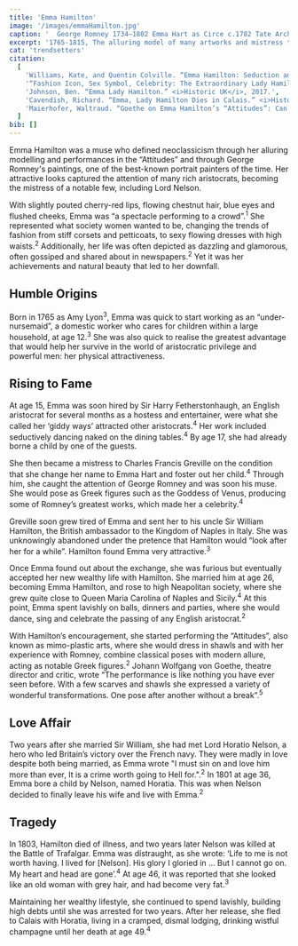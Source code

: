 ```yaml
---
title: 'Emma Hamilton'
image: '/images/emmaHamilton.jpg'
caption: '	George Romney 1734–1802 Emma Hart as Circe c.1782 Tate Archive, Photo © Tate C-BY-NC-ND 3.0 (Unported)'
excerpt: '1765-1815, The alluring model of many artworks and mistress to Lord Nelson'
cat: 'trendsetters'
citation:
  [
    'Williams, Kate, and Quentin Colville. “Emma Hamilton: Seduction and Celebrity.” <i>CentAUR: Central Archive at the University of Reading</i>, 3 Nov. 2016, p. 288.',
    '“Fashion Icon, Sex Symbol, Celebrity: The Extraordinary Lady Hamilton.” <i>The Week</i>, no. 1103, 10 Dec. 2016, pp. 58–59. <i>ProQuest</i>.',
    'Johnson, Ben. “Emma Lady Hamilton.” <i>Historic UK</i>, 2017.',
    'Cavendish, Richard. “Emma, Lady Hamilton Dies in Calais.” <i>History Today</i>, vol. 65, no. 1, 1 Jan. 2015.',
    'Maierhofer, Waltraud. “Goethe on Emma Hamilton’s “Attitudes”: Can Classicist Art Be Fun?” <i>Goethe Yearbook</i>, vol. 9, no. 1, 2021, pp. 222–252.',
  ]
bib: []
---
```


<!-- @format -->

Emma Hamilton was a muse who defined neoclassicism through her alluring modelling and performances in the “Attitudes” and through George Romney's paintings, one of the best-known portrait painters of the time. Her attractive looks captured the attention of many rich aristocrats, becoming the mistress of a notable few, including Lord Nelson.

With slightly pouted cherry-red lips, flowing chestnut hair, blue eyes and flushed cheeks, Emma was “a spectacle performing to a crowd”.<sup>1</sup> She represented what society women wanted to be, changing the trends of fashion from stiff corsets and petticoats, to sexy flowing dresses with high waists.<sup>2</sup> Additionally, her life was often depicted as dazzling and glamorous, often gossiped and shared about in newspapers.<sup>2</sup> Yet it was her achievements and natural beauty that led to her downfall.

## Humble Origins

Born in 1765 as Amy Lyon<sup>3</sup>, Emma was quick to start working as an “under-nursemaid”, a domestic worker who cares for children within a large household, at age 12.<sup>3</sup> She was also quick to realise the greatest advantage that would help her survive in the world of aristocratic privilege and powerful men: her physical attractiveness.

## Rising to Fame

At age 15, Emma was soon hired by Sir Harry Fetherstonhaugh, an English aristocrat for several months as a hostess and entertainer, were what she called her ‘giddy ways’ attracted other aristocrats.<sup>4</sup> Her work included seductively dancing naked on the dining tables.<sup>4</sup> By age 17, she had already borne a child by one of the guests.

She then became a mistress to Charles Francis Greville on the condition that she change her name to Emma Hart and foster out her child.<sup>4</sup> Through him, she caught the attention of George Romney and was soon his muse. She would pose as Greek figures such as the Goddess of Venus, producing some of Romney’s greatest works, which made her a celebrity.<sup>4</sup>

Greville soon grew tired of Emma and sent her to his uncle Sir William Hamilton, the British ambassador to the Kingdom of Naples in Italy. She was unknowingly abandoned under the pretence that Hamilton would “look after her for a while”. Hamilton found Emma very attractive.<sup>3</sup>

Once Emma found out about the exchange, she was furious but eventually accepted her new wealthy life with Hamilton. She married him at age 26, becoming Emma Hamilton, and rose to high Neapolitan society, where she grew quite close to Queen Maria Carolina of Naples and Sicily.<sup>4</sup> At this point, Emma spent lavishly on balls, dinners and parties, where she would dance, sing and celebrate the passing of any English aristocrat.<sup>2</sup>

With Hamilton’s encouragement, she started performing the “Attitudes”, also known as mimo-plastic arts, where she would dress in shawls and with her experience with Romney, combine classical poses with modern allure, acting as notable Greek figures.<sup>2</sup> Johann Wolfgang von Goethe, theatre director and critic, wrote “The performance is like nothing you have ever seen before. With a few scarves and shawls she expressed a variety of wonderful transformations. One pose after another without a break”.<sup>5</sup>

## Love Affair

Two years after she married Sir William, she had met Lord Horatio Nelson, a hero who led Britain’s victory over the French navy. They were madly in love despite both being married, as Emma wrote "I must sin on and love him more than ever, It is a crime worth going to Hell for.".<sup>2</sup> In 1801 at age 36, Emma bore a child by Nelson, named Horatia. This was when Nelson decided to finally leave his wife and live with Emma.<sup>2</sup>

## Tragedy

In 1803, Hamilton died of illness, and two years later Nelson was killed at the Battle of Trafalgar. Emma was distraught, as she wrote: ‘Life to me is not worth having. I lived for [Nelson]. His glory I gloried in ... But I cannot go on. My heart and head are gone’.<sup>4</sup> At age 46, it was reported that she looked like an old woman with grey hair, and had become very fat.<sup>3</sup>

Maintaining her wealthy lifestyle, she continued to spend lavishly, building high debts until she was arrested for two years. After her release, she fled to Calais with Horatia, living in a cramped, dismal lodging, drinking wistful champagne until her death at age 49.<sup>4</sup>
